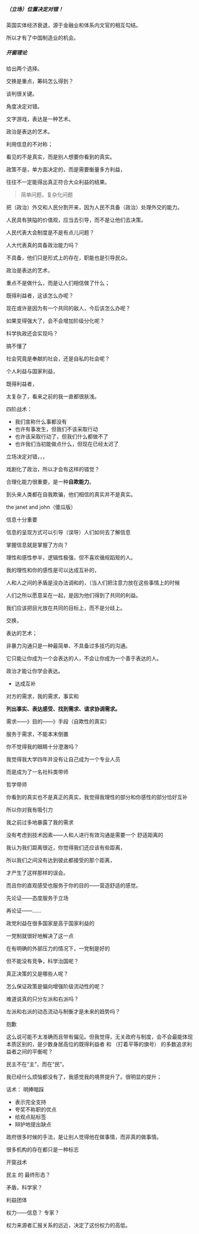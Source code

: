 ##### （立场）位置决定对错！

英国实体经济衰退，源于金融业和体系内文官的相互勾结。

所以才有了中国制造业的机会。

##### 开窗理论

给出两个选择。

交换是重点，筹码怎么得到？

谈判很关键。

角度决定对错。



文字游戏，表达是一种艺术。

政治是表达的艺术。

利用信息的不对称；



看见的不是真实，而是别人想要你看到的真实。

政策不是，单方面决定的，而是需要衡量多方利益，

往往不一定能得出真正符合大众利益的结果。



> 简单问题，复杂化问题

把（政治）外交和人民分割开来，因为人民不具备（政治）处理外交的能力。

人民具有狭隘的价值观，应当去引导，而不是让他们去决策。

人民代表大会制度是不是有点儿问题？

人大代表真的具备政治能力吗？

不具备，他们只是形式上的存在，职能也是引导民众。



政治是表达的艺术，

重点不是做什么，而是让人们相信做了什么；



既得利益者，这该怎么办呢？

现在或许是因为有一个共同的敌人，今后该怎么办呢？

如果变得强大了，会不会增加阶级分化呢？

科学执政还会实现吗？



搞不懂了

社会究竟是奉献的社会，还是自私的社会呢？

个人利益与国家利益，

既得利益者，

太复杂了，看来之前的我一直都很肤浅。



四阶战术：

- 我们宣称什么事都没有
- 也许有事发生，但我们不该采取行动
- 也许该采取行动了，但我们什么都做不了
- 也许我们当初能做点什么，但现在已经太迟了



立场决定对错，，，





戏剧化了政治，所以才会有这样的错觉？





合理化能力很重要，是一种**自欺能力**。

到头来人类都在自我欺骗，他们相信的真实并不是真实。



the janet and john（傻瓜版）



信息十分重要

信息的呈现方式可以引导（误导）人们如何去了解信息

掌握信息就是掌握了方向？



理性和感性参半，逻辑性极强，但不喜欢循规蹈矩的人。

我的理性和你的感性是可以达成互补的，

人和人之间的矛盾是没办法调和的，（当人们把注意力放在这些事情上的时候

人们之所以愿意呆在一起，是因为他们得到了共同的利益。

我们应该把目光放在共同的目标上，而不是分歧上。





交换，

表达的艺术；



非暴力沟通只是一种最简单、不具备过多技巧的沟通。

它只能让你成为一个会表达的人，不会让你成为一个善于表达的人。

政治才能让你学会表达。







- 达成互补

对方的需求，我的需求，事实和



**列出事实、表达感受、找到需求、请求协调需求。**



需求——》目的——》手段（自欺性的真实）

服务于需求，不能本末倒置



你不觉得我的眼睛十分澄澈吗？

我觉得我大学四年并没有让自己成为一个专业人员

而是成为了一名社科类带师

哲学带师





你看到的真实也不是真正的真实，我觉得我理性的部分和你感性的部分恰好互补

所以你对我有吸引力

我之前过多地暴露了我的需求

没有考虑到技术因素——人和人进行有效沟通是需要一个 舒适距离的

我认为我们距离很近，你觉得我们还应该有些距离，

所以我们之间没有达到彼此都接受的那个距离，

才产生了这样那样的误会。

而且你的直观感受也服务于你的目的——营造舒适的感觉。

先论证——态度服务于立场

再论证——……



政党利益在很多国家是高于国家利益的

一党制就很好地解决了这一点

在有明确的外部压力的情况下，一党制是好的

但不能没有竞争，科学治国呢？

真正决策的又是哪些人呢？

怎么保证政策是偏向增强阶级流动性的呢？



难道说真的只分左派和右派吗？

左派和右派的动态流动与制衡才是未来的趋势吗？



抱歉





这么说可能不太准确而且带有偏见。但我觉得，无关政府与制度，会不会最能体现本质区别的，是少数身居高位的既得利益者 和 （打着平等的旗号） 的多数追求利益者之间的平衡呢？



民主不在“主”，而在“民”。



我已经什么烦恼都没有了，我感觉我的境界提升了。很明显的提升；



话术： 明捧暗踩

- 表示完全支持
- 夸奖不称职的优点
- 给观点贴标签
- 辩护地提出缺点





政府很多时候的手法，是让别人觉得他在做事情，而非真的做事情。

很多机构的存在都只是一种标志



开窗战术



民主 的 最终形态？

矛盾，科学家？

利益团体

权力——信息？ 专家？

权力来源者汇报关系的远近，决定了这份权力的高低。